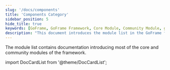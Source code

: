 ```yaml
---
slug: '/docs/components'
title: 'Components Category'
sidebar_position: 5
hide_title: true
keywords: [GoFrame, GoFrame Framework, Core Module, Community Module, gf Main Repository, Module List, Lightweight Framework, Module Maintenance, gogf Space, Module Documentation]
description: "This document introduces the module list in the GoFrame framework, including core modules and community modules. Core modules are maintained by the gf main repository, simple and easy to use, while community modules are contributed by the community and stored under the gogf space. For detailed information, please refer to the source README file and related core module documentation."
---
```


The module list contains documentation introducing most of the core and community modules of the framework.



import DocCardList from '@theme/DocCardList';

<DocCardList />